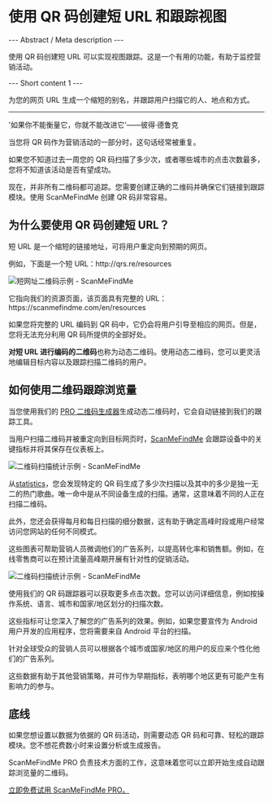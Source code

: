 <h1>使用 QR 码创建短 URL 和跟踪视图</h1>

--- Abstract / Meta description ---

使用 QR 码创建短 URL 可以实现视图跟踪。这是一个有用的功能，有助于监控营销活动。

--- Short content 1 ---

为您的网页 URL 生成一个缩短的别名，并跟踪用户扫描它的人、地点和方式。

----------

<p><span class="font-italic">'如果你不能衡量它，你就不能改进它'</span>——彼得·德鲁克</p>

<p>当您将 QR 码作为营销活动的一部分时，这句话经常被重复。</p>

<p>如果您不知道过去一周您的 QR 码扫描了多少次，或者哪些城市的点击次数最多，您将不知道该活动是否有望成功。</p>

<p>现在，并非所有二维码都可追踪。您需要创建正确的二维码并确保它们链接到跟踪模块。使用 ScanMeFindMe 创建 QR 码非常容易。 </p>

<h2>为什么要使用 QR 码创建短 URL？</h2>

<p>短 URL 是一个缩短的链接地址，可将用户重定向到预期的网页。 </p>

<p>例如，下面是一个短 URL：<span class="font-italic">http://qrs.re/resources</span></p>

<p class="imageholder">
    <img src="https://media.scanmefindme.com/blog/about_dynamic_url/files/img 1 - qr.png"
        alt="短网址二维码示例 - ScanMeFindMe">
</p>

<p>它指向我们的资源页面，该页面具有完整的 URL：<span class="font-italic">https://scanmefindme.com/en/resources</span></p>

<p>如果您将完整的 URL 编码到 QR 码中，它仍会将用户引导至相应的网页。但是，您将无法充分利用 QR 码所提供的全部好处。 </p>

<p><strong>对短 URL 进行编码的二维码</strong>也称为动态二维码。使用动态二维码，您可以更灵活地编辑目标内容以及跟踪扫描二维码的用户。</p>

<h2>如何使用二维码跟踪浏览量</h2>

<p>当您使用我们的 <a href="#pro">PRO 二维码生成器</a>生成动态二维码时，它会自动链接到我们的跟踪工具。</p>

<p>当用户扫描二维码并被重定向到目标网页时，<a href="#static:url">ScanMeFindMe</a> 会跟踪设备中的关键指标并将其保存在仪表板上。</p >

<p class="imageholder">
    <img src="https://media.scanmefindme.com/blog/about_dynamic_url/files/img 2 - 总扫描数.png"
        alt="二维码扫描统计示例 - ScanMeFindMe">
</p>

<p>从<a href="#article:about_statistics" title="Scans statistics for dynamic QR codes">statistics</a>，您会发现特定的 QR 码生成了多少次扫描以及其中的多少是独一无二的热门歌曲。唯一命中是从不同设备生成的扫描。通常，这意味着不同的人正在扫描二维码。 </p>

<p>此外，您还会获得每月和每日扫描的细分数据，这有助于确定高峰时段或用户经常访问您网站的任何不同模式。 </p>

<p>这些图表可帮助营销人员微调他们的广告系列，以提高转化率和销售额。例如，在线零售商可以在预计流量高峰期开展有针对性的促销活动。</p>

<p class="imageholder">
    <img src="https://media.scanmefindme.com/blog/about_dynamic_url/files/img 3 - 扫描 by.png"
        alt="二维码扫描统计示例 - ScanMeFindMe">
</p>

<p>使用我们的 QR 码跟踪器可以获取更多点击次数。您可以访问详细信息，例如按操作系统、语言、城市和国家/地区划分的扫描次数。 </p>

<p>这些指标可让您深入了解您的广告系列的效果。例如，如果您要宣传为 Android 用户开发的应用程序，您将需要来自 Android 平台的扫描。 </p>

<p>针对全球受众的营销人员可以根据各个城市或国家/地区的用户的反应来个性化他们的广告系列。 </p>

<p>这些数据有助于其他营销策略，并可作为早期指标，表明哪个地区更有可能产生有影响力的参与。 </p>

<h2>底线</h2>

<p>如果您想设置以数据为依据的 QR 码活动，则需要动态 QR 码和可靠、轻松的跟踪模块。您不想花费数小时来设置分析或生成报告。</p>

<p>ScanMeFindMe PRO 负责技术方面的工作，这意味着您可以立即开始生成自动跟踪浏览量的二维码。</p>

<p><a href="#pro">立即免费试用 ScanMeFindMe PRO。</a></p>
